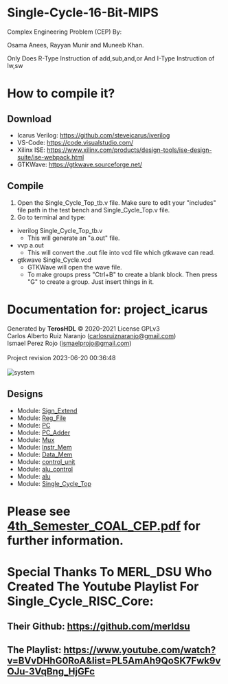 # Single-Cycle-16-Bit-MIPS
Complex Engineering Problem (CEP) By:


Osama Anees, Rayyan Munir and Muneeb Khan.


Only Does R-Type Instruction of add,sub,and,or And I-Type Instruction of lw,sw
# How to compile it?
## Download 
+ Icarus Verilog: https://github.com/steveicarus/iverilog
+ VS-Code: https://code.visualstudio.com/
+ Xilinx ISE: https://www.xilinx.com/products/design-tools/ise-design-suite/ise-webpack.html
+ GTKWave: https://gtkwave.sourceforge.net/
## Compile
1. Open the Single_Cycle_Top_tb.v file. Make sure to edit your "includes" file path in the test bench and Single_Cycle_Top.v file.
2. Go to terminal and type: 
  + iverilog Single_Cycle_Top_tb.v
    + This will generate an "a.out" file.
  + vvp a.out
    + This will convert the .out file into vcd file which gtkwave can read.
  + gtkwave Single_Cycle.vcd
    + GTKWave will open the wave file.
    + To make groups press "Ctrl+B" to create a blank block. Then press "G" to create a group. Just insert things in it.


# Documentation for: project_icarus

Generated by **TerosHDL** © 2020-2021 License GPLv3<br>Carlos Alberto Ruiz Naranjo (carlosruiznaranjo@gmail.com)<br>Ismael Perez Rojo (ismaelprojo@gmail.com)<br><br>Project revision 2023-06-20 00:36:48<br><br>
![system](./doc_internal/dependency_graph.svg "System")
## Designs

- Module: [Sign_Extend ](./doc_internal/Sign_Extender.md)
- Module: [Reg_File ](./doc_internal/Register_File.md)
- Module: [PC ](./doc_internal/Program_Counter.md)
- Module: [PC_Adder ](./doc_internal/PC_Adder.md)
- Module: [Mux ](./doc_internal/Mux.md)
- Module: [Instr_Mem ](./doc_internal/Instruction_Memory.md)
- Module: [Data_Mem ](./doc_internal/Data_Memory.md)
- Module: [control_unit ](./doc_internal/Control_Unit.md)
- Module: [alu_control ](./doc_internal/ALU_Control.md)
- Module: [alu ](./doc_internal/ALU.md)
- Module: [Single_Cycle_Top ](./doc_internal/Single_Cycle_Top.md)



# Please see [4th_Semester_COAL_CEP.pdf](https://github.com/0sama-Mirza/Single-Cycle-16-Bit-MIPS/blob/main/4th_Semester_COAL_CEP.pdf) for further information.
# Special Thanks To MERL_DSU Who Created The Youtube Playlist For Single_Cycle_RISC_Core:
## Their Github: https://github.com/merldsu
## The Playlist: https://www.youtube.com/watch?v=BVvDHhG0RoA&list=PL5AmAh9QoSK7Fwk9vOJu-3VqBng_HjGFc

